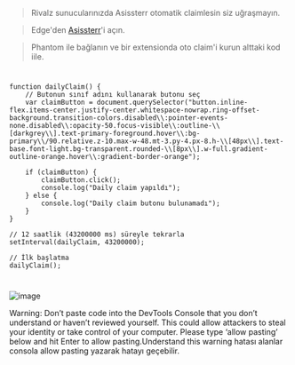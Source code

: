 > Rivalz sunucularınızda Asissterr otomatik claimlesin siz uğraşmayın.

> Edge'den [Asissterr](https://x.com/Ruesandora0/status/1808228728889033005)'i açın.

> Phantom ile bağlanın ve bir extensionda oto claim'i kurun alttaki kod iile.

#

```
function dailyClaim() {
    // Butonun sınıf adını kullanarak butonu seç
    var claimButton = document.querySelector("button.inline-flex.items-center.justify-center.whitespace-nowrap.ring-offset-background.transition-colors.disabled\\:pointer-events-none.disabled\\:opacity-50.focus-visible\\:outline-\\[darkgrey\\].text-primary-foreground.hover\\:bg-primary\\/90.relative.z-10.max-w-48.mt-3.py-4.px-8.h-\\[48px\\].text-base.font-light.bg-transparent.rounded-\\[8px\\].w-full.gradient-outline-orange.hover\\:gradient-border-orange");
    
    if (claimButton) {
        claimButton.click();
        console.log("Daily claim yapıldı");
    } else {
        console.log("Daily claim butonu bulunamadı");
    }
}

// 12 saatlik (43200000 ms) süreyle tekrarla
setInterval(dailyClaim, 43200000);

// İlk başlatma
dailyClaim();
```

#

![image](https://github.com/ruesandora/Rivalz/assets/101149671/b484022a-82b2-4d92-a2d0-b5be37db345d)

Warning: Don’t paste code into the DevTools Console that you don’t understand or haven’t reviewed yourself. This could allow attackers to steal your identity or take control of your computer. Please type ‘allow pasting’ below and hit Enter to allow pasting.Understand this warning
hatası alanlar consola allow pasting yazarak hatayı geçebilir.
